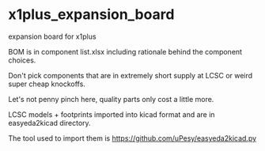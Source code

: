 # x1plus_expansion_board
expansion board for x1plus

BOM is in component list.xlsx including rationale behind the component choices.

Don't pick components that are in extremely short supply at LCSC or weird super cheap knockoffs.

Let's not penny pinch here, quality parts only cost a little more.


LCSC models + footprints imported into kicad format and are in easyeda2kicad directory.


The tool used to import them is https://github.com/uPesy/easyeda2kicad.py

